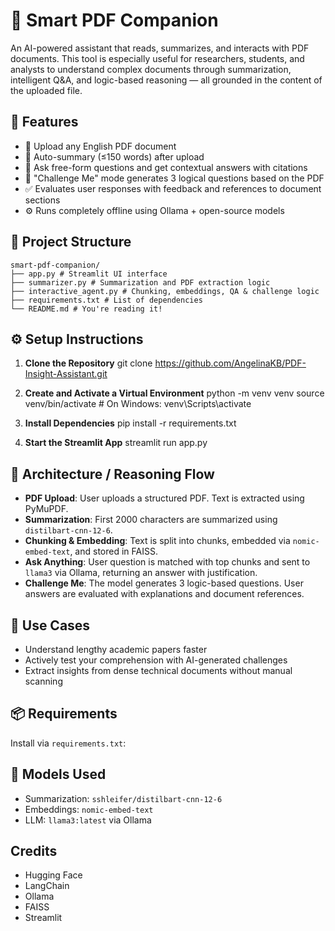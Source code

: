 # 📘 Smart PDF Companion

An AI-powered assistant that reads, summarizes, and interacts with PDF documents. This tool is especially useful for researchers, students, and analysts to understand complex documents through summarization, intelligent Q&A, and logic-based reasoning — all grounded in the content of the uploaded file.

## 🚀 Features

- 📄 Upload any English PDF document  
- 📝 Auto-summary (≤150 words) after upload  
- 💬 Ask free-form questions and get contextual answers with citations  
- 🧠 "Challenge Me" mode generates 3 logical questions based on the PDF  
- ✅ Evaluates user responses with feedback and references to document sections  
- ⚙️ Runs completely offline using Ollama + open-source models  

## 📁 Project Structure
```
smart-pdf-companion/
├── app.py # Streamlit UI interface
├── summarizer.py # Summarization and PDF extraction logic
├── interactive_agent.py # Chunking, embeddings, QA & challenge logic
├── requirements.txt # List of dependencies
└── README.md # You're reading it!
```
## ⚙️ Setup Instructions

1. **Clone the Repository**
git clone https://github.com/AngelinaKB/PDF-Insight-Assistant.git

2. **Create and Activate a Virtual Environment**
python -m venv venv
source venv/bin/activate # On Windows: venv\Scripts\activate

3. **Install Dependencies**
pip install -r requirements.txt

4. **Start the Streamlit App**
streamlit run app.py


## 🧠 Architecture / Reasoning Flow

- **PDF Upload**: User uploads a structured PDF. Text is extracted using PyMuPDF.
- **Summarization**: First 2000 characters are summarized using `distilbart-cnn-12-6`.
- **Chunking & Embedding**: Text is split into chunks, embedded via `nomic-embed-text`, and stored in FAISS.
- **Ask Anything**: User question is matched with top chunks and sent to `llama3` via Ollama, returning an answer with justification.
- **Challenge Me**: The model generates 3 logic-based questions. User answers are evaluated with explanations and document references.

## 🧪 Use Cases

- Understand lengthy academic papers faster  
- Actively test your comprehension with AI-generated challenges  
- Extract insights from dense technical documents without manual scanning  

## 📦 Requirements

Install via `requirements.txt`:


## 🤖 Models Used

- Summarization: `sshleifer/distilbart-cnn-12-6`  
- Embeddings: `nomic-embed-text`  
- LLM: `llama3:latest` via Ollama  

## Credits

- Hugging Face  
- LangChain  
- Ollama  
- FAISS  
- Streamlit  


